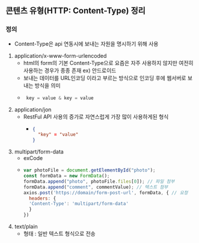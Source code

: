 ## 콘텐츠 유형(HTTP: Content-Type) 정리
### 정의
  - Content-Type은 api 연동시에 보내는 자원을 명시하기 위해 사용
1. application/x-www-form-urlencoded
    - html의 form의 기본 Content-Type으로 요즘은 자주 사용하지 않지만 여전히 사용하는 경우가 종종 존재
      ex) 안드로이드
    - 보내는 데이터를 URL인코딩 이라고 부르는 방식으로 인코딩 후에 웹서버로 보내는 방식을 의미
    - ``` javascript
       key = value & key = value
2. application/jon
    - RestFul API 사용의 증가로 자연스럽게 가장 많이 사용하게된 형식
      - ``` json
        {
          "key" = "value"
        }
3. multipart/form-data
    - exCode
    - ``` javascript
      var photoFile = document.getElementById("photo");
      const formData = new FormData();
      formData.append("photo", photoFile.files[0]); // 파일 첨부
      formData.append("comment", commentValue); // 텍스트 첨부
      axios.post('https://domain/form-post-url', formData, { // 요청
        headers: {
        'Content-Type': 'multipart/form-data'
        }
      })
4. text/plain
    - 형태 : 일반 텍스트 형식으로 전송 